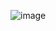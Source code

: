 ![image](https://user-images.githubusercontent.com/89137860/204659198-055bbfdb-7e0d-4f5c-896d-0ec8c6d50249.png)
